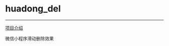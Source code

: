 # huadong_del  

----

[项目介绍](http://www.see-source.com/weixinwidget/detail.html?wid=80)


微信小程序滑动删除效果

